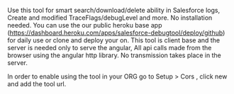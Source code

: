 Use this tool for smart search/download/delete ability in Salesforce logs,
Create and modified TraceFlags/debugLevel and more.
No installation needed.
You can use the our public heroku base app (https://dashboard.heroku.com/apps/salesforce-debugtool/deploy/github) for daily use or clone and deploy your on.
This tool is client base and the server is needed only to serve the angular,
All api calls made from the browser using the angular http library.
No transmission takes place in the server.

In order to enable using the tool in your ORG go to Setup > Cors , click new and add the tool url.

